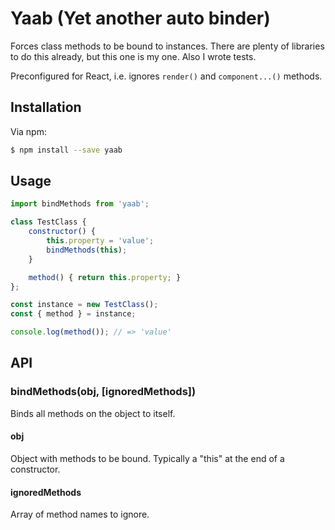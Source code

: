 # Yaab (Yet another auto binder)

Forces class methods to be bound to instances. There are plenty of libraries to do this already, but this one is my one. Also I wrote tests.

Preconfigured for React, i.e. ignores `render()` and `component...()` methods.

## Installation

Via npm:

```bash
$ npm install --save yaab
```

## Usage

```js
import bindMethods from 'yaab';

class TestClass {
	constructor() {
		this.property = 'value';
		bindMethods(this);
	}

	method() { return this.property; }
};

const instance = new TestClass();
const { method } = instance;

console.log(method()); // => 'value'
```

## API

### bindMethods(obj, [ignoredMethods])

Binds all methods on the object to itself.

#### obj

Object with methods to be bound. Typically a "this" at the end of a constructor.

#### ignoredMethods

Array of method names to ignore.
